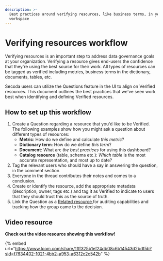 ```yaml
---
description: >-
  Best practices around verifying resources, like business terms, in your
  workspace
---
```


# Verifying resources workflow

Verifying resources is an important step to address data governance goals at your organization. Verifying a resource gives end-users the confidence that they're using the best source for their work. All types of resources can be tagged as verified including metrics, business terms in the dictionary, documents, tables, etc.&#x20;

Secoda users can utilize the Questions feature in the UI to align on Verified resources. This document outlines the best practices that we've seen work best when identifying and defining Verified resources.

## How to set up this workflow

1. Create a Question regarding a resource that you'd like to be Verified. The following examples show how you might ask a question about different types of resources:
   * **Metric**: How do we define and calculate _this metric_?
   * **Dictionary term**: How do we define _this term_?
   * **Document**: What are _the best practices_ for using this dashboard?
   * **Catalog resource** (table, schema etc.): _Which table_ is the most accurate representation, and most up to date?
2. Tag the relevant users who should have a say in answering the question, in the comment section.
3. Everyone in the thread contributes their notes and comes to a conclusion.
4. Create or identify the resource, add the appropriate metadata (description, owner, tags etc.) and tag it as Verified to indicate to users that they should trust this as the source of truth.
5. Link the Question as a [Related resource ](../resource-and-metadata-management/relating-resources.md)for auditing capabilities and tracking how the group came to the decision.

## Video resource

**Check out the video resource showing this workflow!**

{% embed url="https://www.loom.com/share/1fff325b1ef24db08c6b14543d2bdf5b?sid=f7634402-1021-4bb2-a953-a6312c2c542b" %}
